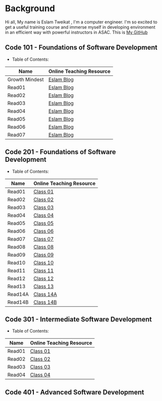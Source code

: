 # Background

Hi all, My name is Eslam Tweikat , I'm a computer engineer. I'm so excited to get a useful training course and immerse myself in developing environment in an efficient way with powerful instructors in ASAC. This is [My GitHub](https://eslamakram.github.io/eslamakram/)

## Code 101 - Foundations of Software Development

- Table of Contents:

| Name | Online Teaching Resource |
| --- | ----------- |
| Growth Mindest | [Eslam Blog](https://eslamakram.github.io/Reading-Notes/Read00Eslam) |
| Read01 | [Eslam Blog](https://eslamakram.github.io/Reading-Notes/Read01Eslam) |
| Read02 | [Eslam Blog](https://eslamakram.github.io/Reading-Notes/Read02Eslam) |
| Read03 | [Eslam Blog](https://eslamakram.github.io/Reading-Notes/Read03Eslam) |
| Read04 | [Eslam Blog](https://eslamakram.github.io/Reading-Notes/Read04Eslam) |
| Read05 | [Eslam Blog](https://eslamakram.github.io/Reading-Notes/Read05Eslam) |
| Read06 | [Eslam Blog](https://eslamakram.github.io/Reading-Notes/Read06Eslam) |
| Read07 | [Eslam Blog](https://eslamakram.github.io/Reading-Notes/Read07Eslam) |

## Code 201 - Foundations of Software Development

- Table of Contents:

| Name | Online Teaching Resource |
| --- | ----------- |
| Read01 | [Class 01](https://eslamakram.github.io/Reading-Notes/Class-01)  |
| Read02 | [Class 02](https://eslamakram.github.io/Reading-Notes/Class-02)  |
| Read03 | [Class 03](https://eslamakram.github.io/Reading-Notes/Class-03)  |
| Read04 | [Class 04](https://eslamakram.github.io/Reading-Notes/Class-04)  |
| Read05 | [Class 05](https://eslamakram.github.io/Reading-Notes/Class-05)  |
| Read06 | [Class 06](https://eslamakram.github.io/Reading-Notes/Class-06)  |
| Read07 | [Class 07](https://eslamakram.github.io/Reading-Notes/Class-07)  |
| Read08 | [Class 08](https://eslamakram.github.io/Reading-Notes/Class-08)  |
| Read09 | [Class 09](https://eslamakram.github.io/Reading-Notes/Class-09)  |
| Read10 | [Class 10](https://eslamakram.github.io/Reading-Notes/Class-10)  |
| Read11 | [Class 11](https://eslamakram.github.io/Reading-Notes/Class-11)  |
| Read12 | [Class 12](https://eslamakram.github.io/Reading-Notes/Class-12)  |
| Read13 | [Class 13](https://eslamakram.github.io/Reading-Notes/Class-13)  |
| Read14A | [Class 14A](https://eslamakram.github.io/Reading-Notes/Class-14A)  |
| Read14B | [Class 14B](https://eslamakram.github.io/Reading-Notes/Class-14B)  |

## Code 301 - Intermediate Software Development

- Table of Contents:

| Name | Online Teaching Resource |
| --- | ----------- |
| Read01 | [Class 01](https://eslamakram.github.io/Reading-Notes/Class301-01)  |
| Read02 | [Class 02](https://eslamakram.github.io/Reading-Notes/Class301-02)  |
| Read03 | [Class 03](https://eslamakram.github.io/Reading-Notes/Class301-03)  |
| Read04 | [Class 04](https://eslamakram.github.io/Reading-Notes/Class301-04)  |

## Code 401 - Advanced Software Development

